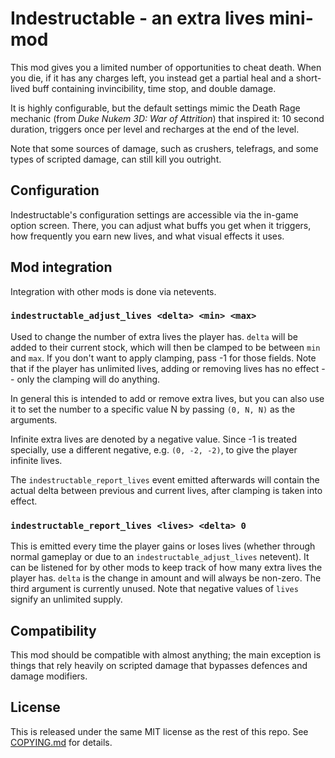 # Indestructable - an extra lives mini-mod

This mod gives you a limited number of opportunities to cheat death. When you die, if it has any charges left, you instead get a partial heal and a short-lived buff containing invincibility, time stop, and double damage.

It is highly configurable, but the default settings mimic the Death Rage mechanic (from *Duke Nukem 3D: War of Attrition*) that inspired it: 10 second duration, triggers once per level and recharges at the end of the level.

Note that some sources of damage, such as crushers, telefrags, and some types of scripted damage, can still kill you outright.

## Configuration

Indestructable's configuration settings are accessible via the in-game option screen. There, you can adjust what buffs you get when it triggers, how frequently you earn new lives, and what visual effects it uses.

## Mod integration

Integration with other mods is done via netevents.

### `indestructable_adjust_lives <delta> <min> <max>`

Used to change the number of extra lives the player has. `delta` will be added to their current stock, which will then be clamped to be between `min` and `max`. If you don't want to apply clamping, pass -1 for those fields. Note that if the player has unlimited lives, adding or removing lives has no effect -- only the clamping will do anything.

In general this is intended to add or remove extra lives, but you can also use it to set the number to a specific value N by passing `(0, N, N)` as the arguments.

Infinite extra lives are denoted by a negative value. Since -1 is treated specially, use a different negative, e.g. `(0, -2, -2)`, to give the player infinite lives.

The `indestructable_report_lives` event emitted afterwards will contain the actual delta between previous and current lives, after clamping is taken into effect.

### `indestructable_report_lives <lives> <delta> 0`

This is emitted every time the player gains or loses lives (whether through normal gameplay or due to an `indestructable_adjust_lives` netevent). It can be listened for by other mods to keep track of how many extra lives the player has. `delta` is the change in amount and will always be non-zero. The third argument is currently unused. Note that negative values of `lives` signify an unlimited supply.

## Compatibility

This mod should be compatible with almost anything; the main exception is things that rely heavily on scripted damage that bypasses defences and damage modifiers.

## License

This is released under the same MIT license as the rest of this repo. See [COPYING.md](./COPYING.md) for details.
